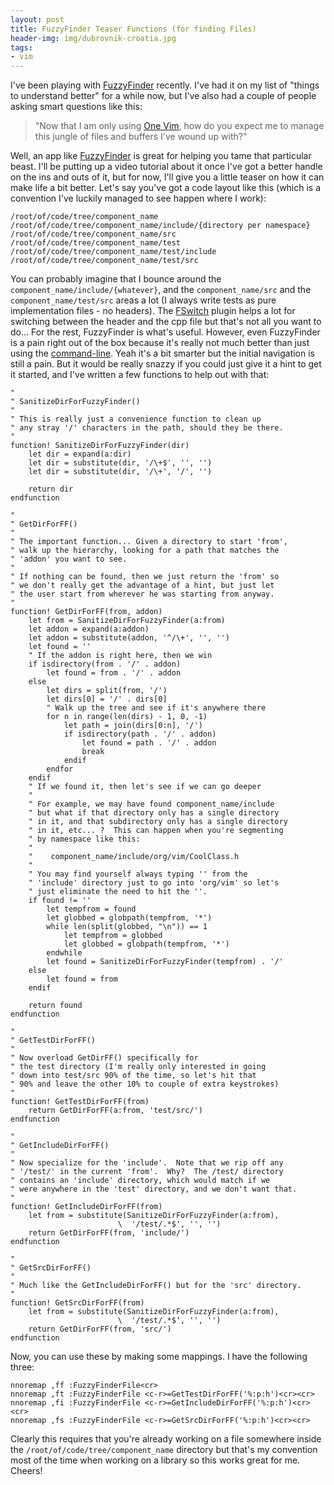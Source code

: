 ```yaml
---
layout: post
title: FuzzyFinder Teaser Functions (for finding Files)
header-img: img/dubrovnik-croatia.jpg
tags:
- vim
---
```

I've been playing with [FuzzyFinder](http://www.vim.org/scripts/script.php?script_id=1984) recently. I've had it on my list of "things to understand better" for a while now, but I've also had a couple of people asking smart questions like this:

> "Now that I am only using [One Vim](http://vimeo.com/4446112), how do you expect me to manage this jungle of files and buffers I've wound up with?"

Well, an app like [FuzzyFinder](http://www.vim.org/scripts/script.php?script_id=1984) is great for helping you tame that particular beast. I'll be putting up a video tutorial about it once I've got a better handle on the ins and outs of it, but for now, I'll give you a little teaser on how it can make life a bit better. Let's say you've got a code layout like this (which is a convention I've luckily managed to see happen where I work):

    /root/of/code/tree/component_name
    /root/of/code/tree/component_name/include/{directory per namespace}
    /root/of/code/tree/component_name/src
    /root/of/code/tree/component_name/test
    /root/of/code/tree/component_name/test/include
    /root/of/code/tree/component_name/test/src

You can probably imagine that I bounce around the `component_name/include/{whatever}`, and the `component_name/src` and the `component_name/test/src` areas a lot (I always write tests as pure implementation files - no headers). The [FSwitch](http://www.vim.org/scripts/script.php?script_id=2590) plugin helps a lot for switching between the header and the cpp file but that's not all you want to do... For the rest, FuzzyFinder is what's useful. However, even FuzzyFinder is a pain right out of the box because it's really not much better than just using the [command-line](http://vimdoc.sourceforge.net/htmldoc/cmdline.html#Command-line). Yeah it's a bit smarter but the initial navigation is still a pain. But it would be really snazzy if you could just give it a hint to get it started, and I've written a few functions to help out with that:

``` vim
"
" SanitizeDirForFuzzyFinder()
"
" This is really just a convenience function to clean up
" any stray '/' characters in the path, should they be there.
"
function! SanitizeDirForFuzzyFinder(dir)
    let dir = expand(a:dir)
    let dir = substitute(dir, '/\+$', '', '')
    let dir = substitute(dir, '/\+', '/', '')

    return dir
endfunction

"
" GetDirForFF()
"
" The important function... Given a directory to start 'from', 
" walk up the hierarchy, looking for a path that matches the
" 'addon' you want to see.
"
" If nothing can be found, then we just return the 'from' so 
" we don't really get the advantage of a hint, but just let
" the user start from wherever he was starting from anyway.
"
function! GetDirForFF(from, addon)
    let from = SanitizeDirForFuzzyFinder(a:from)
    let addon = expand(a:addon)
    let addon = substitute(addon, '^/\+', '', '')
    let found = ''
    " If the addon is right here, then we win
    if isdirectory(from . '/' . addon)
        let found = from . '/' . addon
    else
        let dirs = split(from, '/')
        let dirs[0] = '/' . dirs[0]
        " Walk up the tree and see if it's anywhere there
        for n in range(len(dirs) - 1, 0, -1)
            let path = join(dirs[0:n], '/')
            if isdirectory(path . '/' . addon)
                let found = path . '/' . addon
                break
            endif
        endfor
    endif
    " If we found it, then let's see if we can go deeper
    "
    " For example, we may have found component_name/include
    " but what if that directory only has a single directory
    " in it, and that subdirectory only has a single directory
    " in it, etc... ?  This can happen when you're segmenting
    " by namespace like this:
    "
    "    component_name/include/org/vim/CoolClass.h
    "
    " You may find yourself always typing '' from the
    " 'include' directory just to go into 'org/vim' so let's
    " just eliminate the need to hit the ''.
    if found != ''
        let tempfrom = found
        let globbed = globpath(tempfrom, '*')
        while len(split(globbed, "\n")) == 1
            let tempfrom = globbed
            let globbed = globpath(tempfrom, '*')
        endwhile
        let found = SanitizeDirForFuzzyFinder(tempfrom) . '/'
    else
        let found = from
    endif

    return found
endfunction

"
" GetTestDirForFF()
"
" Now overload GetDirFF() specifically for
" the test directory (I'm really only interested in going
" down into test/src 90% of the time, so let's hit that
" 90% and leave the other 10% to couple of extra keystrokes)
"
function! GetTestDirForFF(from)
    return GetDirForFF(a:from, 'test/src/')
endfunction

"
" GetIncludeDirForFF()
"
" Now specialize for the 'include'.  Note that we rip off any
" '/test/' in the current 'from'.  Why?  The /test/ directory
" contains an 'include' directory, which would match if we 
" were anywhere in the 'test' directory, and we don't want that.
"
function! GetIncludeDirForFF(from)
    let from = substitute(SanitizeDirForFuzzyFinder(a:from),
                        \  '/test/.*$', '', '')
    return GetDirForFF(from, 'include/')
endfunction

"
" GetSrcDirForFF()
"
" Much like the GetIncludeDirForFF() but for the 'src' directory.
"
function! GetSrcDirForFF(from)
    let from = substitute(SanitizeDirForFuzzyFinder(a:from),
                        \  '/test/.*$', '', '')
    return GetDirForFF(from, 'src/')
endfunction
```

Now, you can use these by making some mappings. I have the following three:

``` vim
nnoremap ,ff :FuzzyFinderFile<cr>
nnoremap ,ft :FuzzyFinderFile <c-r>=GetTestDirForFF('%:p:h')<cr><cr>
nnoremap ,fi :FuzzyFinderFile <c-r>=GetIncludeDirForFF('%:p:h')<cr><cr>
nnoremap ,fs :FuzzyFinderFile <c-r>=GetSrcDirForFF('%:p:h')<cr><cr>
```

Clearly this requires that you're already working on a file somewhere inside the `/root/of/code/tree/component_name` directory but that's my convention most of the time when working on a library so this works great for me. Cheers!
